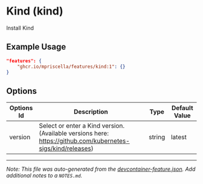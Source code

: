 
# Kind (kind)

Install Kind

## Example Usage

```json
"features": {
    "ghcr.io/mpriscella/features/kind:1": {}
}
```

## Options

| Options Id | Description | Type | Default Value |
|-----|-----|-----|-----|
| version | Select or enter a Kind version. (Available versions here: https://github.com/kubernetes-sigs/kind/releases) | string | latest |



---

_Note: This file was auto-generated from the [devcontainer-feature.json](https://github.com/mpriscella/features/blob/main/src/kind/devcontainer-feature.json).  Add additional notes to a `NOTES.md`._
